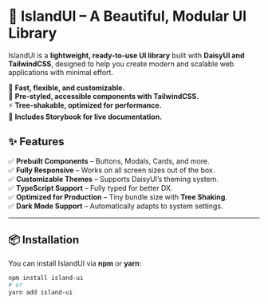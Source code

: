 # 🌴 IslandUI – A Beautiful, Modular UI Library

IslandUI is a **lightweight, ready-to-use UI library** built with **DaisyUI and TailwindCSS**, designed to help you create modern and scalable web applications with minimal effort.

🚀 **Fast, flexible, and customizable.**  
🎨 **Pre-styled, accessible components with TailwindCSS.**  
⚡ **Tree-shakable, optimized for performance.**  
📖 **Includes Storybook for live documentation.**

## ✨ Features

✅ **Prebuilt Components** – Buttons, Modals, Cards, and more.  
✅ **Fully Responsive** – Works on all screen sizes out of the box.  
✅ **Customizable Themes** – Supports DaisyUI’s theming system.  
✅ **TypeScript Support** – Fully typed for better DX.  
✅ **Optimized for Production** – Tiny bundle size with **Tree Shaking**.  
✅ **Dark Mode Support** – Automatically adapts to system settings.

---

## 📦 Installation

You can install IslandUI via **npm** or **yarn**:

```sh
npm install island-ui
# or
yarn add island-ui
```
